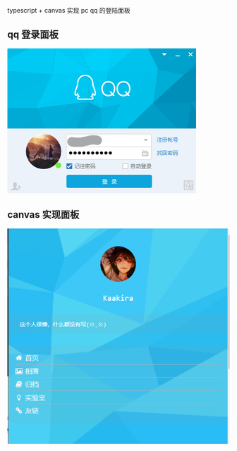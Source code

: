 typescript + canvas 实现 pc qq 的登陆面板

## qq 登录面板

![image](https://github.com/Kaakira/-heap/blob/master/images/qq-login-board.png?raw=true)

## canvas 实现面板

![image](https://github.com/Kaakira/-heap/blob/master/images/qq-canvas-board.png?raw=true)
